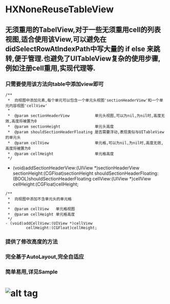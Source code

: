 # HXNoneReuseTableView
## 无须重用的TabelView,对于一些无须重用cell的列表视图,适合使用该View,可以避免在didSelectRowAtIndexPath中写大量的 if else 来跳转,便于管理.也避免了UITableView复杂的使用步骤,例如注册cell重用,实现代理等.

### 只需要使用该方法向table中添加view即可

    /**
     *  向视图中添加元素,每个单元可以包含一个单元头视图'sectionHeaderView'和一个单元内容视图'cellView'
     *
     *  @param sectionHeaderView           单元头视图,可以为nil,为nil时,高度无效,高度将被置为0
     *  @param sectionHeight               单元头高度
     *  @param shouldSectionHeaderFloating 是否需要浮动,表现类似与UITableView的单元头
     *  @param cellView                    单元格,可以为nil,为nil时,高度无效,高度将被置为0
     *  @param cellHeight                  单元格高度
     */

   - (void)addSectionHeaderView:(UIView *)sectionHeaderView
               sectionHeight:(CGFloat)sectionHeight
 shouldSectionHeaderFloating:(BOOL)shouldSectionHeaderFloating
                    cellView:(UIView *)cellView
                  cellHeight:(CGFloat)cellHeight;

    /**
     *  向视图中添加不含单元头的单元格
     *
     *  @param cellView   单元格视图
     *  @param cellHeight 单元格高度
     */
    - (void)addCellView:(UIView *)cellView
             cellHeight:(CGFloat)cellHeight;

### 提供了修改高度的方法

### 完全基于AutoLayout,完全自适应

### 简单易用,详见Sample

# ![alt tag](https://github.com/ashamp/HXNoneReuseTableView/blob/master/demo.png)
